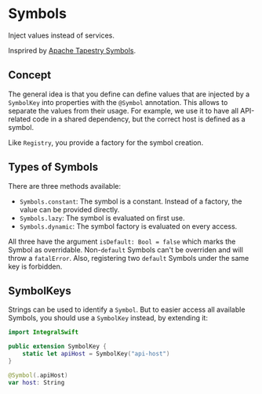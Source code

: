 #  Symbols

Inject values instead of services.

Insprired by [Apache Tapestry Symbols](https://tapestry.apache.org/symbols.html). 

## Concept


The general idea is that you define can define values that are injected by a `SymbolKey` into properties with the `@Symbol` annotation.
This allows to separate the values from their usage.
For example, we use it to have all API-related code in a shared dependency, but the correct host is defined as a symbol.

Like `Registry`, you provide a factory for the symbol creation.

## Types of Symbols

There are three methods available:

* `Symbols.constant`: The symbol is a constant. Instead of a factory, the value can be provided directly.
* `Symbols.lazy`: The symbol is evaluated on first use.
* `Symbols.dynamic`: The symbol factory is evaluated on every access.

All three have the argument `isDefault: Bool = false` which marks the Symbol as overridable.
Non-`default` Symbols can't be overriden and will throw a `fatalError`.
Also, registering two `default` Symbols under the same key is forbidden. 

## SymbolKeys

Strings can be used to identify a `Symbol`.
But to easier access all available Symbols, you should use a `SymbolKey` instead, by extending it:

```swift
import IntegralSwift

public extension SymbolKey {
    static let apiHost = SymbolKey("api-host")
}

@Symbol(.apiHost)
var host: String
```

